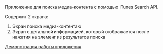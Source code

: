 Приложение для поиска медиа-контента с помощью iTunes Search API.

Содержит 2 экрана:
1. Экран поиска медиа-контентаю
2. Экран с детальной информацией, который отображается после нажатия на элемент из результатов поиска

[Демонстрация работы приложения](https://disk.yandex.ru/i/tY3ZMRuLsj4sFA)
